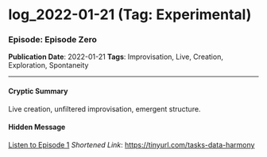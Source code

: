 # log_2022-01-21 (Tag: Experimental)

### Episode: Episode Zero

**Publication Date**: 2022-01-21
**Tags**: Improvisation, Live, Creation, Exploration, Spontaneity

---

#### Cryptic Summary
Live creation, unfiltered improvisation, emergent structure.

#### Hidden Message


[Listen to Episode 1](https://tinyurl.com/tasks-data-harmony)
*Shortened Link*: https://tinyurl.com/tasks-data-harmony
